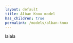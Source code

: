 ```yaml
---
layout: default
title: Alban Knox model
has_children: true
permalink: /models/alban-knox
---
```


lalala
